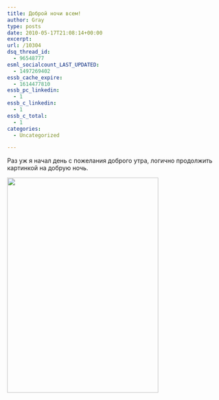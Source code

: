 ```yaml
---
title: Доброй ночи всем!
author: Gray
type: posts
date: 2010-05-17T21:08:14+00:00
excerpt:
url: /10304
dsq_thread_id:
  - 96548777
esml_socialcount_LAST_UPDATED:
  - 1497269402
essb_cache_expire:
  - 1614477810
essb_pc_linkedin:
  - 1
essb_c_linkedin:
  - 1
essb_c_total:
  - 1
categories:
  - Uncategorized

---
```








Раз уж я начал день с пожелания доброго утра, логично продолжить картинкой на добрую ночь.

<img src="https://i1.wp.com/forumimg.net/blog/night.jpg?resize=352%2C500" alt="" width="352" height="500" data-recalc-dims="1" />